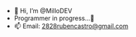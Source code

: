 - 👋 Hi, I’m @MilloDEV
- Programmer in progress...🚀
- 📫 Email: 2828rubencastro@gmail.com
  


<!---
MilloDEV/MilloDEV is a ✨ special ✨ repository because its `README.md` (this file) appears on your GitHub profile.
You can click the Preview link to take a look at your changes.
--->
